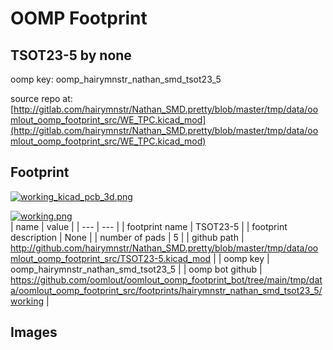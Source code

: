 # OOMP Footprint  
## TSOT23-5  by none  
  
oomp key: oomp_hairymnstr_nathan_smd_tsot23_5  
  
source repo at: [http://gitlab.com/hairymnstr/Nathan_SMD.pretty/blob/master/tmp/data/oomlout_oomp_footprint_src/WE_TPC.kicad_mod](http://gitlab.com/hairymnstr/Nathan_SMD.pretty/blob/master/tmp/data/oomlout_oomp_footprint_src/WE_TPC.kicad_mod)  
## Footprint  
  
[![working_kicad_pcb_3d.png](working_kicad_pcb_3d_600.png)](working_kicad_pcb_3d.png)  
  
[![working.png](working_600.png)](working.png)  
| name | value | 
| --- | --- | 
| footprint name | TSOT23-5 | 
| footprint description | None | 
| number of pads | 5 | 
| github path | http://github.com/hairymnstr/Nathan_SMD.pretty/blob/master/tmp/data/oomlout_oomp_footprint_src/TSOT23-5.kicad_mod | 
| oomp key | oomp_hairymnstr_nathan_smd_tsot23_5 | 
| oomp bot github | https://github.com/oomlout/oomlout_oomp_footprint_bot/tree/main/tmp/data/oomlout_oomp_footprint_src/footprints/hairymnstr_nathan_smd_tsot23_5/working | 
## Images  
